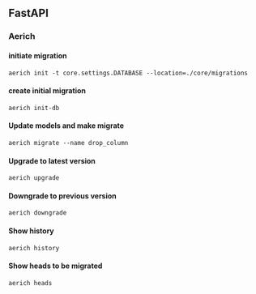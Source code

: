 ## FastAPI

### Aerich

#### initiate migration

`aerich init -t core.settings.DATABASE --location=./core/migrations`

#### create initial migration

`aerich init-db`

#### Update models and make migrate

`aerich migrate --name drop_column`

#### Upgrade to latest version

`aerich upgrade`

#### Downgrade to previous version

`aerich downgrade`

#### Show history

`aerich history`

#### Show heads to be migrated

`aerich heads`
